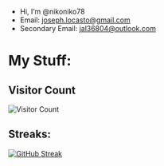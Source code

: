 - Hi, I’m @nikoniko78
- Email: joseph.locasto@gmail.com
- Secondary Email: jal36804@outlook.com

# My Stuff:
## Visitor Count
  ![Visitor Count](https://profile-counter.glitch.me/{nikoniko78}/count.svg)
## Streaks:  
[![GitHub Streak](https://github-readme-streak-stats.herokuapp.com?user=nikoniko78&theme=default)](https://git.io/streak-stats)



<!---
nikoniko78/nikoniko78 is a ✨ special ✨ repository because its `README.md` (this file) appears on your GitHub profile.
You can click the Preview link to take a look at your changes.
--->
